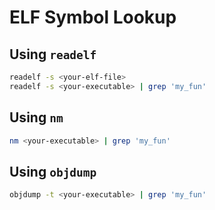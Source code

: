 # ELF Symbol Lookup

## Using `readelf`

```sh
readelf -s <your-elf-file>
readelf -s <your-executable> | grep 'my_fun'
```

## Using `nm`

```sh
nm <your-executable> | grep 'my_fun'
```

## Using `objdump`

```sh
objdump -t <your-executable> | grep 'my_fun'
```

